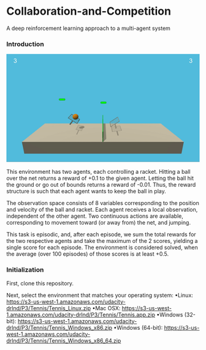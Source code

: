# Collaboration-and-Competition
A deep reinforcement learning approach to a multi-agent system
### Introduction
![](Uploads/tennis.gif)

This environment has two agents, each controlling a racket. Hitting a ball over the net returns a reward of +0.1 to the given agent. Letting the ball hit the ground or go out of bounds returns a reward of -0.01. Thus, the reward structure is such that each agent wants to keep the ball in play.

The observation space consists of 8 variables corresponding to the position and velocity of the ball and racket. Each agent receives a local observation, independent of the other agent. Two continuous actions are available, corresponding to movement toward (or away from) the net, and jumping.

This task is episodic, and, after each episode, we sum the total rewards for the two respective agents and take the maximum of the 2 scores, yielding a single score for each episode. The environment is considered solved, when the average (over 100 episodes) of those scores is at least +0.5.

### Initialization
 First, clone this repository.
 
 Next, select the environment that matches your operating system:
    •Linux: https://s3-us-west-1.amazonaws.com/udacity-drlnd/P3/Tennis/Tennis_Linux.zip
    •Mac OSX: https://s3-us-west-1.amazonaws.com/udacity-drlnd/P3/Tennis/Tennis.app.zip
    •Windows (32-bit): https://s3-us-west-1.amazonaws.com/udacity-drlnd/P3/Tennis/Tennis_Windows_x86.zip
    •Windows (64-bit): https://s3-us-west-1.amazonaws.com/udacity-drlnd/P3/Tennis/Tennis_Windows_x86_64.zip
 
 
